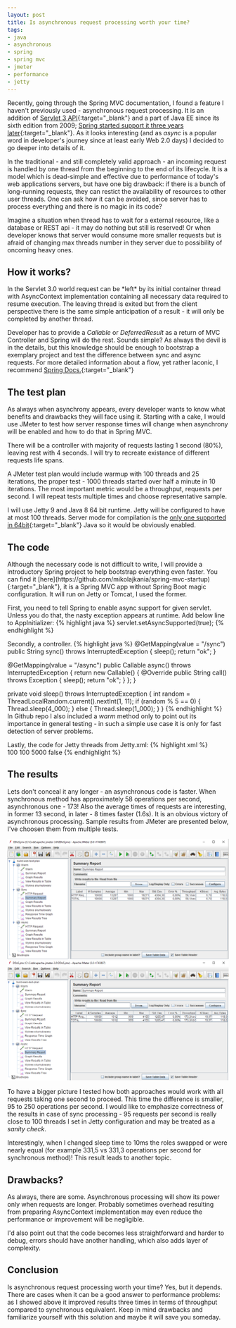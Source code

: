 ```yaml
---
layout: post
title: Is asynchronous request processing worth your time?
tags:
- java
- asynchronous
- spring
- spring mvc
- jmeter
- performance
- jetty
---
```


Recently, going through the Spring MVC documentation, I found a feature I haven't previously used - asynchronous request processing. It is an addition of [Servlet 3 API](https://jcp.org/en/jsr/detail?id=315){:target="_blank"} and a part of Java EE since its sixth edition from 2009; [Spring started support it three years later](https://spring.io/blog/2012/05/07/spring-mvc-3-2-preview-introducing-servlet-3-async-support){:target="_blank"}. As it looks interesting (and as *async* is a popular word in developer's journey since at least early Web 2.0 days) I decided to go deeper into details of it. 

<!--excerpt-->

In the traditional - and still completely valid approach - an incoming request is handled by one thread from the beginning to the end of its lifecycle. It is a model which is dead-simple and effective due to performance of today's web applications servers, but have one big drawback: if there is a bunch of long-running requests, they can restict the availability of resources to other user threads. One can ask how it can be avoided, since server has to process everything and there is no magic in its code? 

Imagine a situation when thread has to wait for a external resource, like a database or REST api - it may do nothing but still is reserved! Or when developer knows that server would consume more smaller requests but is afraid of changing max threads number in they server due to possibility of oncoming heavy ones.


<h2>How it works?</h2>
In the Servlet 3.0 world request can be *left* by its initial container thread with AsyncContext implementation containing all necessary data required to resume execution. The leaving thread is exited but from the client perspective there is the same simple anticipation of a result - it will only be completed by another thread. 

Developer has to provide a *Callable* or *DeferredResult* as a return of MVC Controller and Spring will do the rest. Sounds simple? As always the devil is in the details, but this knowledge should be enough to bootstrap a exemplary project and test the difference between sync and async requests. For more detailed information about a flow, yet rather laconic, I recommend [Spring Docs.](http://docs.spring.io/spring/docs/current/spring-framework-reference/html/mvc.html#mvc-ann-async){:target="_blank"}


<h2>The test plan</h2>
As always when asynchrony appears, every developer wants to know what benefits and drawbacks they will face using it. Starting with a cake, I would use JMeter to test how server response times will change when asynchrony will be enabled and how to do that in Spring MVC. 

There will be a controller with majority of requests lasting 1 second (80%), leaving rest with 4 seconds. I will try to recreate existance of different requests life spans. 

A JMeter test plan would include warmup with 100 threads and 25 iterations, the proper test - 1000 threads started over half a minute in 10 iterations. The most important metric would be a throughput, requests per second. I will repeat tests multiple times and choose representative sample.

I will use Jetty 9 and Java 8 64 bit runtime. Jetty will be configured to have at most 100 threads. Server mode for compilation is the [only one supported in 64bit](http://www.oracle.com/technetwork/java/hotspotfaq-138619.html#compiler_types){:target="_blank"} Java so it would be obviously enabled.


<h2>The code</h2>
Although the necessary code is not difficult to write, I will provide a introductory Spring project to help bootstrap everything even faster. You can find it [here](https://github.com/mikolajkania/spring-mvc-startup){:target="_blank"}, it is a Spring MVC app without Spring Boot magic configuration. It will run on Jetty or Tomcat, I used the former.

First, you need to tell Spring to enable async support for given servlet. Unless you do that, the nasty exception appears at runtime. Add below line to AppInitializer:
{% highlight java %}
servlet.setAsyncSupported(true);
{% endhighlight %}

Secondly, a controller. 
{% highlight java %}
@GetMapping(value = "/sync")
public String sync() throws InterruptedException {
	sleep();
	return "ok";
}

@GetMapping(value = "/async")
public Callable<String> async() throws InterruptedException {
	return new Callable<String>() {
		@Override
		public String call() throws Exception {
			sleep();
			return "ok";
		}
	};
}

private void sleep() throws InterruptedException {
	int random = ThreadLocalRandom.current().nextInt(1, 11);
	if (random % 5 == 0) {
		Thread.sleep(4_000);
	} else {
		Thread.sleep(1_000);
	}
}
{% endhighlight %}
In Github repo I also included a *warm* method only to point out its importance in general testing - in such a simple use case it is only for fast detection of server problems.

Lastly, the code for Jetty threads from Jetty.xml:
{% highlight xml %}
<Arg name="threadpool"><New id="threadpool" class="org.eclipse.jetty.util.thread.QueuedThreadPool"/></Arg>   
<Get name="ThreadPool">
  <Set name="minThreads" type="int">100</Set>
  <Set name="maxThreads" type="int">100</Set>
  <Set name="idleTimeout" type="int">5000</Set>
  <Set name="detailedDump">false</Set>
</Get>
{% endhighlight %}


<h2>The results</h2>
Lets don't conceal it any longer - an asynchronous code is faster. When synchronous method has approximately 58 operations per second, asynchronous one - 173! Also the average times of requests are interesting, in former 13 second, in later - 8 times faster (1.6s). It is an obvious victory of asynchronous processing. Sample results from JMeter are presented below, I've choosen them from multiple tests.

![placeholder](https://raw.githubusercontent.com/mikolajkania/mikolajkania.github.io/master/_images/servlet3-sync.png "Synchronous results")
![placeholder](https://raw.githubusercontent.com/mikolajkania/mikolajkania.github.io/master/_images/servlet3-async.png "Asynchronous results")

To have a bigger picture I tested how both approaches would work with all requests taking one second to proceed. This time the difference is smaller, 95 to 250 operations per second. I would like to emphasize correctness of the results in case of sync processing - 95 requests per second is really close to 100 threads I set in Jetty configuration and may be treated as a *sanity check*.

Interestingly, when I changed sleep time to 10ms the roles swapped or were nearly equal (for example 331,5 vs 331,3 operations per second for synchronous method)! This result leads to another topic.

<h2>Drawbacks?</h2>
As always, there are some. Asynchronous processing will show its power only when requests are longer. Probably sometimes overhead resulting from preparing AsyncContext implementation may even reduce the performance or improvement will be negligible.

I'd also point out that the code becomes less straightforward and harder to debug, errors should have another handling, which also adds layer of complexity.

<h2>Conclusion</h2>
Is asynchronous request processing worth your time? Yes, but it depends. There are cases when it can be a good answer to performance problems: as I showed above it improved results three times in terms of throughput compared to synchronous equivalent. Keep in mind drawbacks and familiarize yourself with this solution and maybe it will save you someday.
